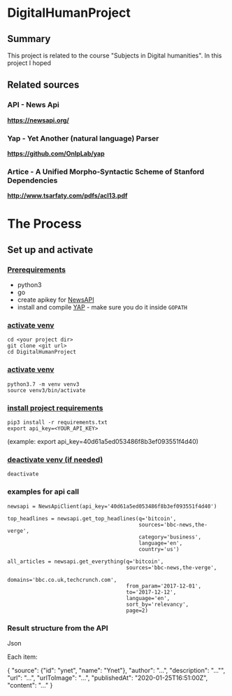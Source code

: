 # DigitalHumanProject

## Summary
This project is related to the course "Subjects in Digital humanities".
In this project I hoped 

## Related sources
### API - News Api
**https://newsapi.org/**
### Yap - Yet Another (natural language) Parser
**https://github.com/OnlpLab/yap**
### Artice - A Unified Morpho-Syntactic Scheme of Stanford Dependencies
**http://www.tsarfaty.com/pdfs/acl13.pdf**


# The Process

## Set up and activate

### <b><u>Prerequirements</u></b>
* python3
* go
* create apikey for [NewsAPI](https://newsapi.org/)
* install and compile [YAP](https://github.com/OnlpLab/yap) - make sure you do it inside `GOPATH`

### <b><u>activate venv</u></b>
```
cd <your project dir>
git clone <git url>
cd DigitalHumanProject
```
### <b><u>activate venv</u></b>
```
python3.7 -m venv venv3
source venv3/bin/activate
```
### <b><u>install project requirements</u></b>

```
pip3 install -r requirements.txt
export api_key=<YOUR_API_KEY>
```
(example: export api_key=40d61a5ed053486f8b3ef093551f4d40)

### <b><u>deactivate venv (if needed)</u></b>
```
deactivate
```




### examples for api call

```
newsapi = NewsApiClient(api_key='40d61a5ed053486f8b3ef093551f4d40')

top_headlines = newsapi.get_top_headlines(q='bitcoin',
                                          sources='bbc-news,the-verge',
                                          category='business',
                                          language='en',
                                          country='us')

all_articles = newsapi.get_everything(q='bitcoin',
                                      sources='bbc-news,the-verge',
                                      domains='bbc.co.uk,techcrunch.com',
                                      from_param='2017-12-01',
                                      to='2017-12-12',
                                      language='en',
                                      sort_by='relevancy',
                                      page=2)
```
### Result structure from the API
Json

Each item:

{
    "source": {"id": "ynet", "name": "Ynet"}, 
    "author": "...", 
    "description": "..."", 
    "url": "...", 
    "urlToImage": "...", 
    "publishedAt": 
    "2020-01-25T16:51:00Z", 
    "content": "..."
}